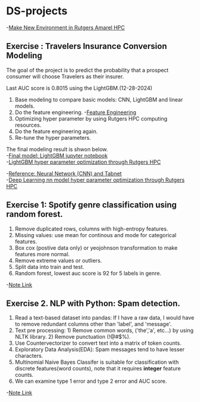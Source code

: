# DS-projects

 -[Make New Environment in Rutgers Amarel HPC ](set_environment)

## Exercise : Travelers Insurance Conversion Modeling
The goal of the project is to predict the probability that a prospect consumer will choose Travelers as their insurer.

Last AUC score is 0.8015 using the LightGBM.(12-28-2024)

1. Base modeling to compare basic models: CNN, LightGBM and linear models.
2. Do the feature engineering. -[Feature Engineering](trav/data_engineering_lightgbm.ipynb)  
3. Optimizing hyper parameter by using Rutgers HPC computing resources.   
4. Do the feature engineering again.   
5. Re-tune the hyper parameters.

The final modeling result is shwon below.                  
-[Final model: LightGBM jupyter notebook](trav/travelers_lightgbm.ipynb)                             
-[LightGBM hyper parameter optimization through Rutgers HPC](trav/amarel/lightgbm_param_opt.txt)               

-[Reference: Neural Network (CNN) and Tabnet](trav/trav_neural_network.ipynb)                     
-[Deep Learning nn model hyper parameter optimization through Rutgers HPC](trav/amarel/nn_param_opt)                    
            


## Exercise 1: Spotify genre classification using random forest.
  1. Remove duplicated rows, columns with high-entropy features.
  2. Missing values: use mean for continous and mode for categorical features.
  3. Box cox (postive data only) or yeojohnson transformation to make features more normal.
  4. Remove extreme values or outliers.
  5. Split data into train and test.
  6. Random forest, lowest auc score is 92 for 5 labels in genre.

 -[Note Link](cl20813_SPOTIFY_GENRE.ipynb)


## Exercise 2. NLP with Python: Spam detection.

  1. Read a text-based dataset into pandas: If I have a raw data, I would have to remove redundant columns other than 'label', and 'message'.
  2. Text pre processing: 1) Remove common words, ('the','a', etc...) by using NLTK library. 2) Remove punctuation (!@#$%).
  3. Use Countervectorizer to convert text into a matrix of token counts.
  4. Exploratory Data Analysis(EDA): Spam messages tend to have lesser characters.
  5. Multinomial Naive Bayes Classifer is suitable for classification with discrete features(word counts), note that it requires **integer** feature counts.
  6. We can examine type 1 error and type 2 error and AUC score.

 -[Note Link](NLP_exercise_scam_detector/NLP_exercise_scam_detector.ipynb)

